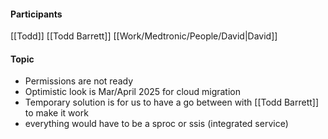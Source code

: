 
#### Participants
[[Todd]]
[[Todd Barrett]]
[[Work/Medtronic/People/David|David]]

#### Topic
- Permissions are not ready
- Optimistic look is Mar/April 2025 for cloud migration
- Temporary solution is for us to have a go between with [[Todd Barrett]] to make it work
- everything would have to be a sproc or ssis (integrated service)
